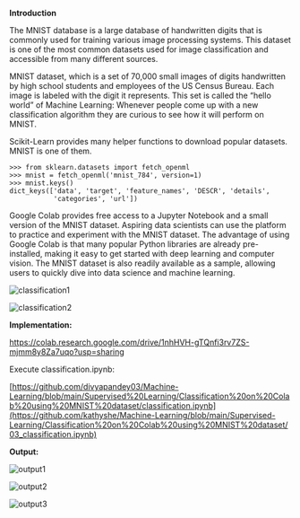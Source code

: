 **Introduction**

The MNIST database is a large database of handwritten digits that is commonly used for training various image processing systems. This dataset is one of the most common datasets used for image classification and accessible from many different sources.

MNIST dataset, which is a set of 70,000 small images of digits
handwritten by high school students and employees of the US Census Bureau.
Each image is labeled with the digit it represents.
This set is called the “hello world” of Machine Learning:
Whenever people come up with a new classification algorithm they are curious to see how it will perform on MNIST.

Scikit-Learn provides many helper functions to download popular datasets. MNIST is one of them.

    >>> from sklearn.datasets import fetch_openml
    >>> mnist = fetch_openml('mnist_784', version=1)
    >>> mnist.keys()
    dict_keys(['data', 'target', 'feature_names', 'DESCR', 'details',
               'categories', 'url'])

Google Colab provides free access to a Jupyter Notebook and a small version of the MNIST dataset. Aspiring data scientists can use the platform to practice and experiment with the MNIST dataset. The advantage of using Google Colab is that many popular Python libraries are already pre-installed, making it easy to get started with deep learning and computer vision. The MNIST dataset is also readily available as a sample, allowing users to quickly dive into data science and machine learning.

![classification1](https://user-images.githubusercontent.com/113223572/218920263-7619b9d5-3f00-4d03-a9d6-1169d5d6a745.JPG)

![classification2](https://user-images.githubusercontent.com/113223572/218920294-b4f1e194-11d8-419f-be92-535e5029ab8e.JPG)


**Implementation:**

https://colab.research.google.com/drive/1nhHVH-gTQnfi3rv7ZS-mjmm8y8Za7uqo?usp=sharing


Execute classification.ipynb: 

[https://github.com/divyapandey03/Machine-Learning/blob/main/Supervised%20Learning/Classification%20on%20Colab%20using%20MNIST%20dataset/classification.ipynb](https://github.com/kathyshe/Machine-Learning/blob/main/Supervised-Learning/Classification%20on%20Colab%20using%20MNIST%20dataset/03_classification.ipynb)


**Output:**

![output1](https://user-images.githubusercontent.com/113223572/218920690-eb9c25da-1b8d-47d3-85eb-b9f4a6402ee4.JPG)

![output2](https://user-images.githubusercontent.com/113223572/218920684-0518c2b2-da33-4dc0-b732-b5a1bc11bbf8.JPG)

![output3](https://user-images.githubusercontent.com/113223572/218920688-6c397efc-257b-4e0c-801a-73012934bd13.JPG)



